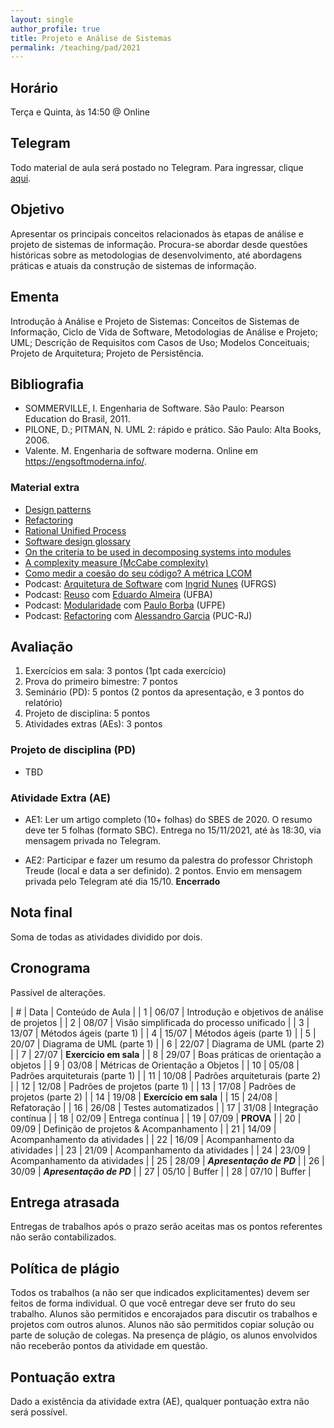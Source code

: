 ```yaml
---
layout: single
author_profile: true
title: Projeto e Análise de Sistemas
permalink: /teaching/pad/2021
---
```


## Horário

Terça e Quinta, às 14:50 @ Online

## Telegram

Todo material de aula será postado no Telegram. Para ingressar, clique [aqui](https://t.me/joinchat/GeSB2RTFln6cqTUj3ja54g).

## Objetivo

Apresentar os principais conceitos relacionados às etapas de análise e projeto de sistemas de informação. Procura-se abordar desde questões históricas sobre as metodologias de desenvolvimento, até abordagens práticas e atuais da construção de sistemas de informação.

## Ementa

Introdução à Análise e Projeto de Sistemas: Conceitos de Sistemas de Informação, Ciclo de Vida de Software, Metodologias de Análise e Projeto; UML; Descrição de Requisitos com Casos de Uso; Modelos Conceituais; Projeto de Arquitetura; Projeto de Persistência.


## Bibliografia

- SOMMERVILLE,  I. Engenharia  de  Software.  São  Paulo: Pearson  Education  do  Brasil, 2011.
- PILONE, D.; PITMAN, N. UML 2: rápido e prático. São Paulo: Alta Books, 2006.
- Valente. M. Engenharia de software moderna. Online em https://engsoftmoderna.info/.

### Material extra

- [Design patterns](https://refactoring.guru/design-patterns)
- [Refactoring](https://refactoring.com/)
- [Rational Unified Process](https://en.wikipedia.org/wiki/Rational_Unified_Process)
- [Software design glossary](https://engineering.fb.com/uncategorized/software-design-glossary/)
- [On the criteria to be used in decomposing systems into modules](https://blog.acolyer.org/2016/09/05/on-the-criteria-to-be-used-in-decomposing-systems-into-modules/)
- [A complexity measure (McCabe complexity)](http://www.literateprogramming.com/mccabe.pdf)
- [Como medir a coesão do seu código? A métrica LCOM](https://blog.caelum.com.br/como-medir-a-coesao-lcom/)
- Podcast: [Arquitetura de Software](https://anchor.fm/fronteirases/episodes/8--Arquitetura-de-Software-com-Ingrid-Nunes-UFRGS-ep4lg3) com [Ingrid Nunes](#) (UFRGS)
- Podcast: [Reuso](https://anchor.fm/fronteirases/episodes/11--Reuso-de-Software-com-Eduardo-Almeida-UFBA-ev9co7) com [Eduardo Almeira](#) (UFBA)
- Podcast: [Modularidade](https://anchor.fm/fronteirases/episodes/Modularidade-de-Software-com-Paulo-Borba-UFPE-e11atq2) com [Paulo Borba](#) (UFPE)
- Podcast: [Refactoring](https://anchor.fm/fronteirases/episodes/5--Refactoring-com-Alessandro-Garcia-PUC-Rio-el2og7/a-a3idv99) com [Alessandro Garcia](http://www-di.inf.puc-rio.br/~afgarcia/) (PUC-RJ)

## Avaliação

1. Exercícios em sala: 3 pontos (1pt cada exercício)
2. Prova do primeiro bimestre: 7 pontos
3. Seminário (PD): 5 pontos (2 pontos da apresentação, e 3 pontos do relatório)
3. Projeto de disciplina: 5 pontos
4. Atividades extras (AEs): 3 pontos

<!--
### Seminário

O Seminário deve abordar tópicos que não foram mencionados em sala de aula. O Seminário deve ter duração mínima de 20 e no máxima de 25 minutos. Há uma penalidade de 1 ponto para quem usar menos ou mais tempo (**ENSAIEM!**).

O seminário deve ser composto pelo mesmo grupo do projeto de disciplina.

Algumas sugestões de tópicos (alunos também podem trazer suas próprias sugestões):

- Crystal Methods
- SCRUM
- Spotify Squad framework
- Design Science
- Object-relational impedance mismatch
- Test driven development
- Model driven development
- Behavior-driven development
- Bad smells
- Continuous Integration
- Continuous Delivery
- Docker e containers
- Outro?


**Lista de apresentações:**

| Data       | Ordem  | Alunos                               | Tema            |
| 05/11/2019 | 1o     | Renan Ramos e Kaled Maciel           | BDD             |              
| 05/11/2019 | 2o     | Teoian, Tainá, Jamilly, Felipe, Pedro| ORM             |   
| 05/11/2019 | 3o     | Fabio, Fabricio e Yan                | Crystal Methods |               
| 05/11/2019 | 4o     | Arthur, Isabela e João Victor        | TDD             |
| 05/11/2019 | 5o     | Victor Daniel, Necy Trindade, Sandy, José de Senna     | CD              |
| 07/11/2019 | 6o     | João Marcelo, Leonardo, Yury         | Microserviços   |             
| 07/11/2019 | 7o     | Acza, Ana Vitoria e Tuby             | Squads          |      
| 07/11/2019 | 8o     | Pedro Victor, Aian, Renan Cunha e Vitor Cantão    | Docker e containers |
| 07/11/2019 | 9o     | Alberto, Renato, Ronaldd e Wagner    | Bad smells      |
| 07/11/2019 | 10o    | Edson, Mauricio, Paulo Durval e Egry | Scrum           |


**Para garantir que todos apresentem no horário:** É necessário enviar o PDF da apresentação para o grupo do Telegram até às 23:00hs do dia 04/11. O arquivo deve ser nomeado como "aluno1-aluno2-alunoN.pdf", onde "nome" é o nome e sobrenome de um aluno. O não envio do relatório ou da apresentação até a data estipulada acarretará em penalidade de outro 1 ponto. Não é necessário levar computador para apresentação do seminário.

**Sobre os grupos dos seminários:** Como não chegamos num consenso com relação ao número de alunos no seminário (alguns grupos tem 4 alunos enquanto outros alunos irão fazer individualmente), também se faz necessário a entrega de um relatório. O relatório deve estar no formato da SBC (link [aqui](https://www.sbc.org.br/documentos-da-sbc/summary/169-templates-para-artigos-e-capitulos-de-livros/878-modelosparapublicaodeartigos)). O template não deve ser alterado. A quantidade de folhas varia de acordo com o número de alunos. Por exemplo, trabalhos individuais devem ter, no mínimo, 5 folhas. 10 folhas para duplas, 15 folhas para trios, e 20 folhas para grupos de quatro alunos. É permitido somente uma figura ou tabela por aluno (por ex, grupo de três pode ter no máximo três figuras ou tabelas). O relatório deve ser entregue em formato impresso antes da apresentação.

**Sobre a apresentação do seminário:** alunos sem domínio algum do conteúdo (por exemplo, lendo papéis de consulta rápida durante a apresentação), terão nota da apresentação correspondente a zero.
-->

### Projeto de disciplina (PD)

- TBD

<!--Sobre a apresentação do projeto de disciplina: alunos sem domínio algum do conteúdo (por exemplo, lendo papéis de consulta rápida durante a apresentação), terão nota da apresentação correspondente a zero.-->

### Atividade Extra (AE)

- AE1: Ler um artigo completo (10+ folhas) do SBES de 2020. O resumo deve ter 5 folhas (formato SBC). Entrega no 15/11/2021, até às 18:30, via mensagem privada no Telegram.

- AE2: Participar e fazer um resumo da palestra do professor Christoph Treude (local e data a ser definido). 2 pontos. Envio em mensagem privada pelo Telegram até dia 15/10. **Encerrado**

## Nota final

Soma de todas as atividades dividido por dois.

## Cronograma

Passível de alterações.

| # | Data  | Conteúdo de Aula                                 |
| 1 | 06/07 | Introdução e objetivos de análise de projetos    |
| 2 | 08/07 | Visão simplificada do processo unificado         |
| 3 | 13/07 | Métodos ágeis (parte 1)                          |
| 4 | 15/07 | Métodos ágeis (parte 1)                          |
| 5 | 20/07 | Diagrama de UML (parte 1)                        |
| 6 | 22/07 | Diagrama de UML (parte 2)                        |
| 7 | 27/07 | **Exercício em sala**                            |
| 8 | 29/07 | Boas práticas de orientação a objetos            |
| 9 | 03/08 | Métricas de Orientação a Objetos                 |
| 10 | 05/08 | Padrões arquiteturais (parte 1)                 |
| 11 | 10/08 | Padrões arquiteturais (parte 2)                 |
| 12 | 12/08 | Padrões de projetos (parte 1)                   |
| 13 | 17/08 | Padrões de projetos (parte 2)                   |
| 14 | 19/08 | **Exercício em sala**                           |
| 15 | 24/08 | Refatoração                                     |
| 16 | 26/08 | Testes automatizados                            |
| 17 | 31/08 | Integração contínua                             |
| 18 | 02/09 | Entrega contínua                                |
| 19 | 07/09 | **PROVA**                                       |
| 20 | 09/09 | Definição de projetos & Acompanhamento          |
| 21 | 14/09 | Acompanhamento da atividades                    |
| 22 | 16/09 | Acompanhamento da atividades                    |
| 23 | 21/09 | Acompanhamento da atividades                    |
| 24 | 23/09 | Acompanhamento da atividades                    |
| 25 | 28/09 | ***Apresentação de PD***                        |
| 26 | 30/09 | ***Apresentação de PD***                        |
| 27 | 05/10 | Buffer                                          |
| 28 | 07/10 | Buffer                                          |


## Entrega atrasada

Entregas de trabalhos após o prazo serão aceitas mas os pontos referentes não serão contabilizados.

## Política de plágio

Todos os trabalhos (a não ser que indicados explicitamentes) devem ser feitos de forma individual. O que você entregar deve ser fruto do seu trabalho. Alunos são permitidos e encorajados para discutir os trabalhos e projetos com outros alunos. Alunos não são permitidos copiar solução ou parte de solução de colegas. Na presença de plágio, os alunos envolvidos não receberão pontos da atividade em questão.

## Pontuação extra

Dado a existência da atividade extra (AE), qualquer pontuação extra não será possível.
